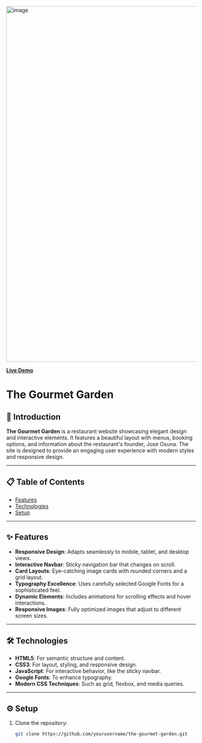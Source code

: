 <img width="945" alt="image" src="https://github.com/user-attachments/assets/9d33e641-72ea-463f-b1da-ff8a1ea8a461" />


 **[Live Demo](https://ocean2024d.github.io/Bistro-ThemeForest-Exercise/)**

# The Gourmet Garden

## 📖 Introduction
**The Gourmet Garden** is a restaurant website showcasing elegant design and interactive elements. It features a beautiful layout with menus, booking options, and information about the restaurant's founder, Jose Osuna. The site is designed to provide an engaging user experience with modern styles and responsive design.

---

## 📋 Table of Contents
- [Features](#features)
- [Technologies](#technologies)
- [Setup](#setup)


---

## ✨ Features
- **Responsive Design**: Adapts seamlessly to mobile, tablet, and desktop views.
- **Interactive Navbar**: Sticky navigation bar that changes on scroll.
- **Card Layouts**: Eye-catching image cards with rounded corners and a grid layout.
- **Typography Excellence**: Uses carefully selected Google Fonts for a sophisticated feel.
- **Dynamic Elements**: Includes animations for scrolling effects and hover interactions.
- **Responsive Images**: Fully optimized images that adjust to different screen sizes.

---

## 🛠 Technologies
- **HTML5**: For semantic structure and content.
- **CSS3**: For layout, styling, and responsive design.
- **JavaScript**: For interactive behavior, like the sticky navbar.
- **Google Fonts**: To enhance typography.
- **Modern CSS Techniques**: Such as grid, flexbox, and media queries.

---

## ⚙️ Setup
1. Clone the repository:
   ```bash
   git clone https://github.com/yourusername/the-gourmet-garden.git
